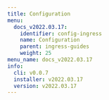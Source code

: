 ```yaml
---
title: Configuration
menu:
  docs_v2022.03.17:
    identifier: config-ingress
    name: Configuration
    parent: ingress-guides
    weight: 25
menu_name: docs_v2022.03.17
info:
  cli: v0.0.7
  installer: v2022.03.17
  version: v2022.03.17
---
```


